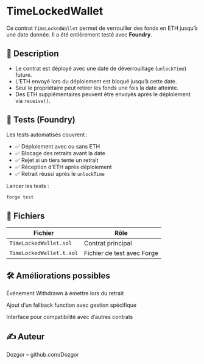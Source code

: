 # TimeLockedWallet

Ce contrat `TimeLockedWallet` permet de verrouiller des fonds en ETH jusqu’à une date donnée. Il a été entièrement testé avec **Foundry**.

## 📄 Description

- Le contrat est déployé avec une date de déverrouillage (`unlockTime`) future.
- L’ETH envoyé lors du déploiement est bloqué jusqu’à cette date.
- Seul le propriétaire peut retirer les fonds une fois la date atteinte.
- Des ETH supplémentaires peuvent être envoyés après le déploiement via `receive()`.

## 🧪 Tests (Foundry)

Les tests automatisés couvrent :

- ✅ Déploiement avec ou sans ETH
- ✅ Blocage des retraits avant la date
- ✅ Rejet si un tiers tente un retrait
- ✅ Réception d’ETH après déploiement
- ✅ Retrait réussi après le `unlockTime`

Lancer les tests :
```bash
forge test
```
## 📁 Fichiers
| Fichier                  | Rôle                       |
| ------------------------ | -------------------------- |
| `TimeLockedWallet.sol`   | Contrat principal          |
| `TimeLockedWallet.t.sol` | Fichier de test avec Forge |

## 🛠️ Améliorations possibles
Événement Withdrawn à émettre lors du retrait

Ajout d’un fallback function avec gestion spécifique

Interface pour compatibilité avec d’autres contrats

## ✍️ Auteur
Dozgor – github.com/Dozgor
